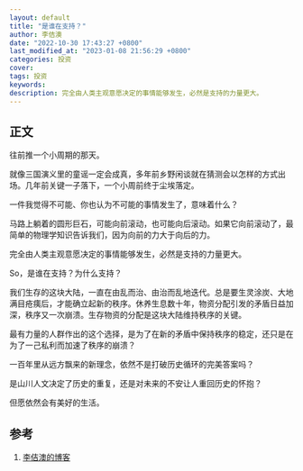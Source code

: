 ```yaml
---
layout: default
title: "是谁在支持？"
author: 李佶澳
date: "2022-10-30 17:43:27 +0800"
last_modified_at: "2023-01-08 21:56:29 +0800"
categories: 投资
cover:
tags: 投资
keywords:
description: 完全由人类主观意愿决定的事情能够发生，必然是支持的力量更大。
---
```



## 正文

往前推一个小周期的那天。

就像三国演义里的童谣一定会成真，多年前乡野闲谈就在猜测会以怎样的方式出场。几年前关键一子落下，一个小周前终于尘埃落定。

一件我觉得不可能、你也认为不可能的事情发生了，意味着什么？

马路上躺着的圆形巨石，可能向前滚动，也可能向后滚动。如果它向前滚动了，最简单的物理学知识告诉我们，因为向前的力大于向后的力。

完全由人类主观意愿决定的事情能够发生，必然是支持的力量更大。

So，是谁在支持？为什么支持？

我们生存的这块大陆，一直在由乱而治、由治而乱地迭代。总是要生灵涂炭、大地满目疮痍后，才能确立起新的秩序。休养生息数十年，物资分配引发的矛盾日益加深，秩序又一次崩溃。生存物资的分配是这块大陆维持秩序的关键。

最有力量的人群作出的这个选择，是为了在新的矛盾中保持秩序的稳定，还只是在为了一己私利而加速了秩序的崩溃？

一百年里从远方飘来的新理念，依然不是打破历史循环的完美答案吗？

是山川人文决定了历史的重复，还是对未来的不安让人重回历史的怀抱？

但愿依然会有美好的生活。

## 参考

1. [李佶澳的博客][1]

[1]: https://www.lijiaocn.com "李佶澳的博客"
